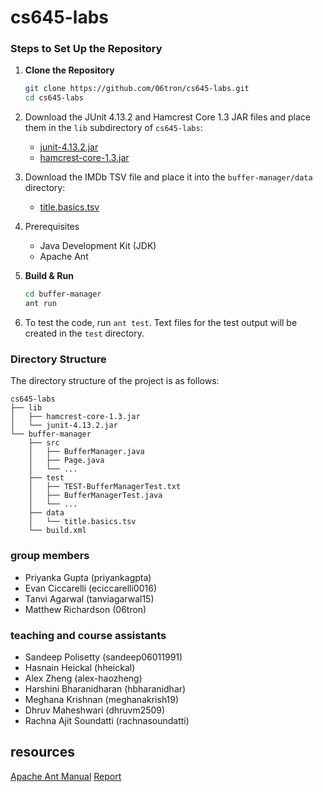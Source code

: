 # cs645-labs

### Steps to Set Up the Repository

1. **Clone the Repository**
   ```sh
   git clone https://github.com/06tron/cs645-labs.git
   cd cs645-labs
   ```
2. Download the JUnit 4.13.2 and Hamcrest Core 1.3 JAR files and place them in the `lib` subdirectory of `cs645-labs`:
   - [junit-4.13.2.jar](https://repo1.maven.org/maven2/junit/junit/4.13.2/junit-4.13.2.jar)
   - [hamcrest-core-1.3.jar](https://repo1.maven.org/maven2/org/hamcrest/hamcrest-core/1.3/hamcrest-core-1.3.jar)

3. Download the IMDb TSV file and place it into the `buffer-manager/data` directory:
   - [title.basics.tsv](https://datasets.imdbws.com/title.basics.tsv.gz)

4. Prerequisites
   - Java Development Kit (JDK)
   - Apache Ant
  
6. **Build & Run**
    ```sh
    cd buffer-manager
    ant run
    ```

7. To test the code, run `ant test`. Text files for the test output will be created in the `test` directory.

### Directory Structure

The directory structure of the project is as follows:

```
cs645-labs
├── lib
│   ├── hamcrest-core-1.3.jar
│   └── junit-4.13.2.jar
└── buffer-manager
    ├── src
    │   ├── BufferManager.java
    │   ├── Page.java
    │   └── ...
    ├── test
    │   ├── TEST-BufferManagerTest.txt
    │   ├── BufferManagerTest.java
    │   └── ...
    ├── data 
    │   └── title.basics.tsv
    └── build.xml

```

### group members
- Priyanka Gupta (priyankagpta)
- Evan Ciccarelli (eciccarelli0016)
- Tanvi Agarwal (tanviagarwal15)
- Matthew Richardson (06tron)

### teaching and course assistants
- Sandeep Polisetty (sandeep06011991)
- Hasnain Heickal (hheickal)
- Alex Zheng (alex-haozheng)
- Harshini Bharanidharan (hbharanidhar)
- Meghana Krishnan (meghanakrish19)
- Dhruv Maheshwari (dhruvm2509)
- Rachna Ajit Soundatti (rachnasoundatti)

## resources

[Apache Ant Manual](https://ant.apache.org/manual/using.html)
[Report](https://docs.google.com/document/d/1yRNIZFOOBZGDW5Cv4G_jT15FkewFEATbQRjvpLWB9GQ/edit)
